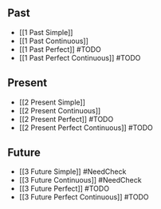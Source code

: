 ## Past
- [[1 Past Simple]] 
- [[1 Past Continuous]]
- [[1 Past Perfect]] #TODO
- [[1 Past Perfect Continuous]] #TODO

## Present
- [[2 Present Simple]] 
- [[2 Present Continuous]]
- [[2 Present Perfect]] #TODO
- [[2 Present Perfect Continuous]] #TODO

## Future
- [[3 Future Simple]]  #NeedCheck
- [[3 Future Continuous]] #NeedCheck
- [[3 Future Perfect]] #TODO
- [[3 Future Perfect Continuous]] #TODO
